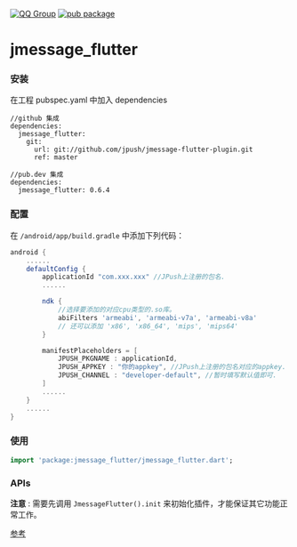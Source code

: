[![QQ Group](https://img.shields.io/badge/QQ%20Group-862401307-red.svg)]()
[![pub package](https://img.shields.io/pub/v/jmessage_flutter.svg)](https://pub.flutter-io.cn/packages/jmessage_flutter)

# jmessage_flutter

### 安装

在工程 pubspec.yaml 中加入 dependencies

```
//github 集成  
dependencies:
  jmessage_flutter:
    git:
      url: git://github.com/jpush/jmessage-flutter-plugin.git
      ref: master

//pub.dev 集成
dependencies:
  jmessage_flutter: 0.6.4
```


### 配置

在 `/android/app/build.gradle` 中添加下列代码：

```gradle
android {
    ......
    defaultConfig {
        applicationId "com.xxx.xxx" //JPush上注册的包名.
        ......

        ndk {
            //选择要添加的对应cpu类型的.so库。
            abiFilters 'armeabi', 'armeabi-v7a', 'armeabi-v8a'
            // 还可以添加 'x86', 'x86_64', 'mips', 'mips64'
        }

        manifestPlaceholders = [
            JPUSH_PKGNAME : applicationId,
            JPUSH_APPKEY : "你的appkey", //JPush上注册的包名对应的appkey.
            JPUSH_CHANNEL : "developer-default", //暂时填写默认值即可.
        ]
        ......
    }
    ......
}
```



### 使用

```dart
import 'package:jmessage_flutter/jmessage_flutter.dart';
```



### APIs

**注意** : 需要先调用 `JmessageFlutter().init` 来初始化插件，才能保证其它功能正常工作。

[参考](/documents/APIs.md)

